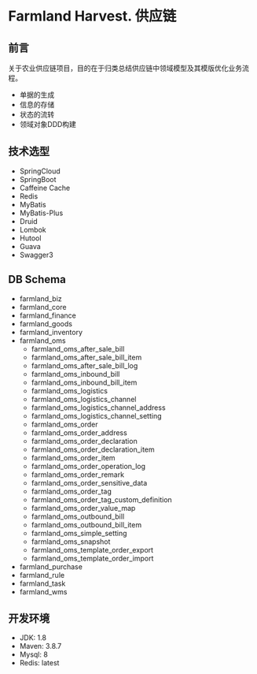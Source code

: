 # Farmland Harvest. 供应链

## 前言
关于农业供应链项目，目的在于归类总结供应链中领域模型及其模版优化业务流程。

- 单据的生成
- 信息的存储
- 状态的流转
- 领域对象DDD构建

## 技术选型

- SpringCloud
- SpringBoot
- Caffeine Cache
- Redis
- MyBatis
- MyBatis-Plus
- Druid
- Lombok
- Hutool
- Guava
- Swagger3

## DB Schema
- farmland_biz 
- farmland_core
- farmland_finance
- farmland_goods
- farmland_inventory
- farmland_oms
  - farmland_oms_after_sale_bill
  - farmland_oms_after_sale_bill_item
  - farmland_oms_after_sale_bill_log
  - farmland_oms_inbound_bill
  - farmland_oms_inbound_bill_item
  - farmland_oms_logistics
  - farmland_oms_logistics_channel
  - farmland_oms_logistics_channel_address
  - farmland_oms_logistics_channel_setting
  - farmland_oms_order
  - farmland_oms_order_address
  - farmland_oms_order_declaration
  - farmland_oms_order_declaration_item
  - farmland_oms_order_item
  - farmland_oms_order_operation_log
  - farmland_oms_order_remark
  - farmland_oms_order_sensitive_data
  - farmland_oms_order_tag
  - farmland_oms_order_tag_custom_definition
  - farmland_oms_order_value_map
  - farmland_oms_outbound_bill
  - farmland_oms_outbound_bill_item
  - farmland_oms_simple_setting
  - farmland_oms_snapshot
  - farmland_oms_template_order_export
  - farmland_oms_template_order_import
- farmland_purchase
- farmland_rule
- farmland_task
- farmland_wms

## 开发环境

- JDK: 1.8
- Maven: 3.8.7
- Mysql: 8
- Redis: latest

